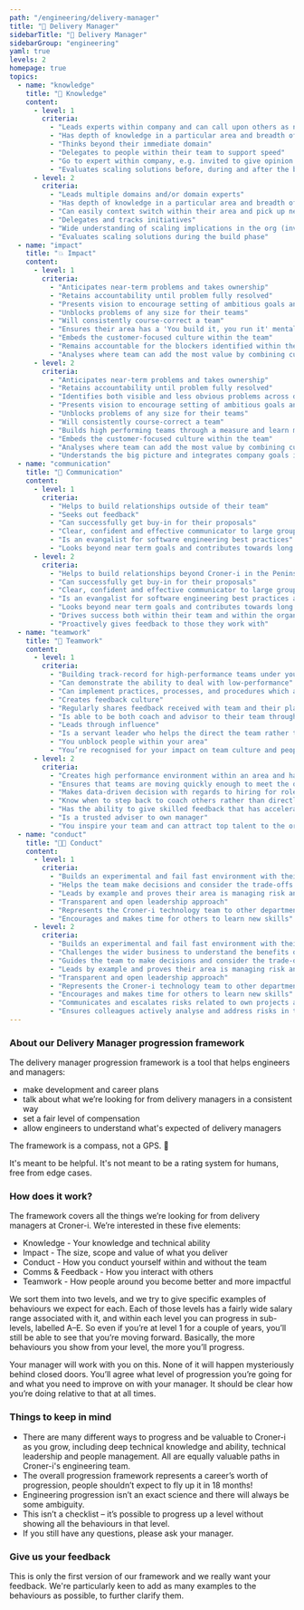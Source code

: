 ```yaml
---
path: "/engineering/delivery-manager"
title: "📐 Delivery Manager"
sidebarTitle: "📐 Delivery Manager"
sidebarGroup: "engineering"
yaml: true
levels: 2
homepage: true
topics:
  - name: "knowledge"
    title: "🧠 Knowledge"
    content:
      - level: 1
        criteria:
          - "Leads experts within company and can call upon others as needed"
          - "Has depth of knowledge in a particular area and breadth of knowledge across their domain"
          - "Thinks beyond their immediate domain"
          - "Delegates to people within their team to support speed"
          - "Go to expert within company, e.g. invited to give opinion at C Suite meetings"
          - "Evaluates scaling solutions before, during and after the build phase"
      - level: 2
        criteria:
          - "Leads multiple domains and/or domain experts"
          - "Has depth of knowledge in a particular area and breadth of knowledge across their domain"
          - "Can easily context switch within their area and pick up new concepts"
          - "Delegates and tracks initiatives"
          - "Wide understanding of scaling implications in the org (investment, risk)"
          - "Evaluates scaling solutions during the build phase"
  - name: "impact"
    title: "💥 Impact"
    content:
      - level: 1
        criteria:
          - "Anticipates near-term problems and takes ownership"
          - "Retains accountability until problem fully resolved"
          - "Presents vision to encourage setting of ambitious goals and helps direct execution"
          - "Unblocks problems of any size for their teams"
          - "Will consistently course-correct a team"
          - "Ensures their area has a 'You build it, you run it' mentality"
          - "Embeds the customer-focused culture within the team"
          - "Remains accountable for the blockers identified within the team that hinder our ability to help customers"
          - "Analyses where team can add the most value by combining customer focus with positive business results"
      - level: 2
        criteria:
          - "Anticipates near-term problems and takes ownership"
          - "Retains accountability until problem fully resolved"
          - "Identifies both visible and less obvious problems across domains/for the org e.g - potential opportunity losses if we don’t do something and a competitor does - and prioritises accordingly"
          - "Presents vision to encourage setting of ambitious goals and helps direct execution"
          - "Unblocks problems of any size for their teams"
          - "Will consistently course-correct a team"
          - "Builds high performing teams through a measure and learn mentatility"
          - "Embeds the customer-focused culture within the team"
          - "Analyses where team can add the most value by combining customer focus with positive business results"
          - "Understands the big picture and integrates company goals into their area"
  - name: "communication"
    title: "💬 Communication"
    content:
      - level: 1
        criteria:
          - "Helps to build relationships outside of their team"
          - "Seeks out feedback"
          - "Can successfully get buy-in for their proposals"
          - "Clear, confident and effective communicator to large groups of people"
          - "Is an evangalist for software engineering best practices"
          - "Looks beyond near term goals and contributes towards long term vision and strategy for Croner-i's technology"
      - level: 2
        criteria:
          - "Helps to build relationships beyond Croner-i in the Peninsula Group"
          - "Can successfully get buy-in for their proposals"
          - "Clear, confident and effective communicator to large groups of people"
          - "Is an evangalist for software engineering best practices and experiments with and implements new techniques"
          - "Looks beyond near term goals and contributes towards long term vision and strategy for Croner-i's technology"
          - "Drives success both within their team and within the organisation across several teams."
          - "Proactively gives feedback to those they work with"
  - name: "teamwork"
    title: "🤝 Teamwork"
    content:
      - level: 1
        criteria:
          - "Building track-record for high-performance teams under your direction"
          - "Can demonstrate the ability to deal with low-performance"
          - "Can implement practices, processes, and procedures which allow managing from a distance"
          - "Creates feedback culture"
          - "Regularly shares feedback received with team and their plans to work on it"
          - "Is able to be both coach and advisor to their team through regular 1:1s"
          - "Leads through influence"
          - "Is a servant leader who helps the direct the team rather than a command and control manager"
          - "You unblock people within your area"
          - "You’re recognised for your impact on team culture and people want to work with you"
      - level: 2
        criteria:
          - "Creates high performance environment within an area and has experience dealing with low-performance"
          - "Ensures that teams are moving quickly enough to meet the outlined goals"
          - "Makes data-driven decision with regards to hiring for roles in their teams to ensure that their squad remain high-performing"
          - "Know when to step back to coach others rather than directly driving initiatives"
          - "Has the ability to give skilled feedback that has accelerated the development of reports"
          - "Is a trusted adviser to own manager"
          - "You inspire your team and can attract top talent to the organisation"
  - name: "conduct"
    title: "👩‍💻 Conduct"
    content:
      - level: 1
        criteria:
          - "Builds an experimental and fail fast environment with their area"
          - "Helps the team make decisions and consider the trade-offs between time/cost/quality"
          - "Leads by example and proves their area is managing risk and compliance within appetite"
          - "Transparent and open leadership approach"
          - "Represents the Croner-i technology team to other departments"
          - "Encourages and makes time for others to learn new skills"
      - level: 2
        criteria:
          - "Builds an experimental and fail fast environment with their area"
          - "Challenges the wider business to understand the benefits of quality and security"
          - "Guides the team to make decisions and consider the trade-offs between time/cost/quality and communicate the impacts to the business"
          - "Leads by example and proves their area is managing risk and compliance"
          - "Transparent and open leadership approach"
          - "Represents the Croner-i technology team to other departments and areas of Peninsula"
          - "Encourages and makes time for others to learn new skills"
          - "Communicates and escalates risks related to own projects and business area"
          - "Ensures colleagues actively analyse and address risks in their area"
---
```

### About our Delivery Manager progression framework
The delivery manager progression framework is a tool that helps engineers and managers:

- make development and career plans
- talk about what we’re looking for from delivery managers in a consistent way
- set a fair level of compensation
- allow engineers to understand what's expected of delivery managers

The framework is a compass, not a GPS. 🧭

It's meant to be helpful. It's not meant to be a rating system for humans, free from edge cases.

### How does it work?
The framework covers all the things we’re looking for from delivery managers at Croner-i. We’re interested in these five elements:

- Knowledge - Your knowledge and technical ability
- Impact - The size, scope and value of what you deliver
- Conduct - How you conduct yourself within and without the team
- Comms & Feedback - How you interact with others
- Teamwork - How people around you become better and more impactful

We sort them into two levels, and we try to give specific examples of behaviours we expect for each. Each of those levels has a fairly wide salary range associated with it, and within each level you can progress in sub-levels, labelled A–E. So even if you’re at level 1 for a couple of years, you’ll still be able to see that you’re moving forward. Basically, the more behaviours you show from your level, the more you’ll progress.

Your manager will work with you on this. None of it will happen mysteriously behind closed doors. You’ll agree what level of progression you’re going for and what you need to improve on with your manager. It should be clear how you’re doing relative to that at all times.

### Things to keep in mind
- There are many different ways to progress and be valuable to Croner-i as you grow, including deep technical knowledge and ability, technical leadership and people management. All are equally valuable paths in Croner-i's engineering team.
- The overall progression framework represents a career’s worth of progression, people shouldn’t expect to fly up it in 18 months!
- Engineering progression isn’t an exact science and there will always be some ambiguity.
- This isn’t a checklist – it’s possible to progress up a level without showing all the behaviours in that level.
- If you still have any questions, please ask your manager.
### Give us your feedback
This is only the first version of our framework and we really want your feedback. We're particularly keen to add as many examples to the behaviours as possible, to further clarify them.